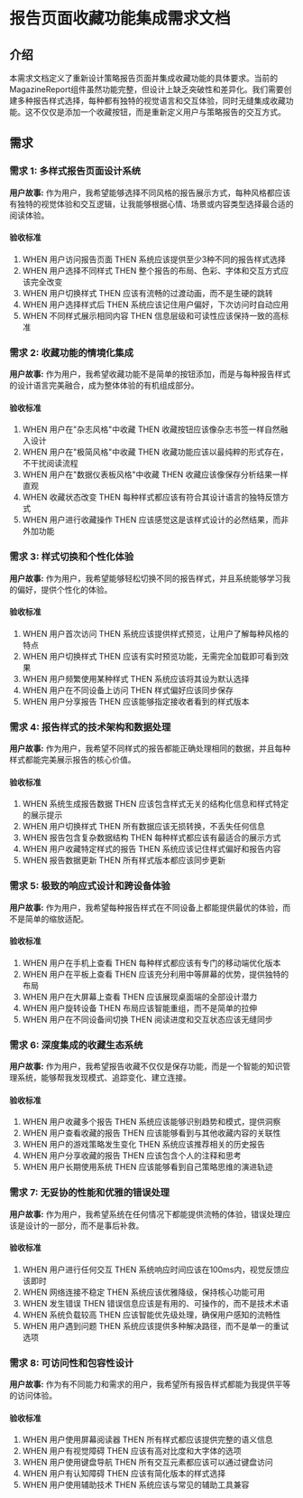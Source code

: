 # 报告页面收藏功能集成需求文档

## 介绍

本需求文档定义了重新设计策略报告页面并集成收藏功能的具体要求。当前的MagazineReport组件虽然功能完整，但设计上缺乏突破性和差异化。我们需要创建多种报告样式选择，每种都有独特的视觉语言和交互体验，同时无缝集成收藏功能。这不仅仅是添加一个收藏按钮，而是重新定义用户与策略报告的交互方式。

## 需求

### 需求 1: 多样式报告页面设计系统

**用户故事:** 作为用户，我希望能够选择不同风格的报告展示方式，每种风格都应该有独特的视觉体验和交互逻辑，让我能够根据心情、场景或内容类型选择最合适的阅读体验。

#### 验收标准

1. WHEN 用户访问报告页面 THEN 系统应该提供至少3种不同的报告样式选择
2. WHEN 用户选择不同样式 THEN 整个报告的布局、色彩、字体和交互方式应该完全改变
3. WHEN 用户切换样式 THEN 应该有流畅的过渡动画，而不是生硬的跳转
4. WHEN 用户选择样式后 THEN 系统应该记住用户偏好，下次访问时自动应用
5. WHEN 不同样式展示相同内容 THEN 信息层级和可读性应该保持一致的高标准

### 需求 2: 收藏功能的情境化集成

**用户故事:** 作为用户，我希望收藏功能不是简单的按钮添加，而是与每种报告样式的设计语言完美融合，成为整体体验的有机组成部分。

#### 验收标准

1. WHEN 用户在"杂志风格"中收藏 THEN 收藏按钮应该像杂志书签一样自然融入设计
2. WHEN 用户在"极简风格"中收藏 THEN 收藏功能应该以最纯粹的形式存在，不干扰阅读流程
3. WHEN 用户在"数据仪表板风格"中收藏 THEN 收藏应该像保存分析结果一样直观
4. WHEN 收藏状态改变 THEN 每种样式都应该有符合其设计语言的独特反馈方式
5. WHEN 用户进行收藏操作 THEN 应该感觉这是该样式设计的必然结果，而非外加功能

### 需求 3: 样式切换和个性化体验

**用户故事:** 作为用户，我希望能够轻松切换不同的报告样式，并且系统能够学习我的偏好，提供个性化的体验。

#### 验收标准

1. WHEN 用户首次访问 THEN 系统应该提供样式预览，让用户了解每种风格的特点
2. WHEN 用户切换样式 THEN 应该有实时预览功能，无需完全加载即可看到效果
3. WHEN 用户频繁使用某种样式 THEN 系统应该将其设为默认选择
4. WHEN 用户在不同设备上访问 THEN 样式偏好应该同步保存
5. WHEN 用户分享报告 THEN 应该能够指定接收者看到的样式版本

### 需求 4: 报告样式的技术架构和数据处理

**用户故事:** 作为用户，我希望不同样式的报告都能正确处理相同的数据，并且每种样式都能完美展示报告的核心价值。

#### 验收标准

1. WHEN 系统生成报告数据 THEN 应该包含样式无关的结构化信息和样式特定的展示提示
2. WHEN 用户切换样式 THEN 所有数据应该无损转换，不丢失任何信息
3. WHEN 报告包含复杂数据结构 THEN 每种样式都应该有最适合的展示方式
4. WHEN 用户收藏特定样式的报告 THEN 系统应该记住样式偏好和报告内容
5. WHEN 报告数据更新 THEN 所有样式版本都应该同步更新

### 需求 5: 极致的响应式设计和跨设备体验

**用户故事:** 作为用户，我希望每种报告样式在不同设备上都能提供最优的体验，而不是简单的缩放适配。

#### 验收标准

1. WHEN 用户在手机上查看 THEN 每种样式都应该有专门的移动端优化版本
2. WHEN 用户在平板上查看 THEN 应该充分利用中等屏幕的优势，提供独特的布局
3. WHEN 用户在大屏幕上查看 THEN 应该展现桌面端的全部设计潜力
4. WHEN 用户旋转设备 THEN 布局应该智能重组，而不是简单的拉伸
5. WHEN 用户在不同设备间切换 THEN 阅读进度和交互状态应该无缝同步

### 需求 6: 深度集成的收藏生态系统

**用户故事:** 作为用户，我希望报告收藏不仅仅是保存功能，而是一个智能的知识管理系统，能够帮我发现模式、追踪变化、建立连接。

#### 验收标准

1. WHEN 用户收藏多个报告 THEN 系统应该能够识别趋势和模式，提供洞察
2. WHEN 用户查看收藏的报告 THEN 应该能够看到与其他收藏内容的关联性
3. WHEN 用户的游戏策略发生变化 THEN 系统应该推荐相关的历史报告
4. WHEN 用户分享收藏的报告 THEN 应该包含个人的注释和思考
5. WHEN 用户长期使用系统 THEN 应该能够看到自己策略思维的演进轨迹

### 需求 7: 无妥协的性能和优雅的错误处理

**用户故事:** 作为用户，我希望系统在任何情况下都能提供流畅的体验，错误处理应该是设计的一部分，而不是事后补救。

#### 验收标准

1. WHEN 用户进行任何交互 THEN 系统响应时间应该在100ms内，视觉反馈应该即时
2. WHEN 网络连接不稳定 THEN 系统应该优雅降级，保持核心功能可用
3. WHEN 发生错误 THEN 错误信息应该是有用的、可操作的，而不是技术术语
4. WHEN 系统负载较高 THEN 应该智能优先级处理，确保用户感知的流畅性
5. WHEN 用户遇到问题 THEN 系统应该提供多种解决路径，而不是单一的重试选项

### 需求 8: 可访问性和包容性设计

**用户故事:** 作为有不同能力和需求的用户，我希望所有报告样式都能为我提供平等的访问体验。

#### 验收标准

1. WHEN 用户使用屏幕阅读器 THEN 所有样式都应该提供完整的语义信息
2. WHEN 用户有视觉障碍 THEN 应该有高对比度和大字体的选项
3. WHEN 用户使用键盘导航 THEN 所有交互元素都应该可以通过键盘访问
4. WHEN 用户有认知障碍 THEN 应该有简化版本的样式选择
5. WHEN 用户使用辅助技术 THEN 系统应该与常见的辅助工具兼容